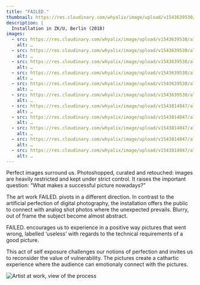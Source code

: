 ```yaml
---
title: "FAILED."
thumbnail: https://res.cloudinary.com/whyalix/image/upload/v1543639530/alixlucas/failed/Failed-Exhibition-01.jpg
description: |
  Installation in ZK/U, Berlin (2018)
images:
  - src: https://res.cloudinary.com/whyalix/image/upload/v1543639530/alixlucas/failed/Failed-Exhibition-01.jpg
    alt: …
  - src: https://res.cloudinary.com/whyalix/image/upload/v1543639530/alixlucas/failed/Failed-Exhibition-02.jpg
    alt: …
  - src: https://res.cloudinary.com/whyalix/image/upload/v1543639530/alixlucas/failed/Failed-Exhibition-03.jpg
    alt: …
  - src: https://res.cloudinary.com/whyalix/image/upload/v1543639530/alixlucas/failed/Failed-Exhibition-04.jpg
    alt: …
  - src: https://res.cloudinary.com/whyalix/image/upload/v1543639530/alixlucas/failed/Failed-Exhibition-05.jpg
    alt: …
  - src: https://res.cloudinary.com/whyalix/image/upload/v1543639530/alixlucas/failed/Failed-Exhibition-06.jpg
    alt: …
  - src: https://res.cloudinary.com/whyalix/image/upload/v1543814047/alixlucas/failed/failed-mock-up-01.jpg
    alt: …
  - src: https://res.cloudinary.com/whyalix/image/upload/v1543814047/alixlucas/failed/failed-mock-up-02.jpg
    alt: …
  - src: https://res.cloudinary.com/whyalix/image/upload/v1543814047/alixlucas/failed/failed-mock-up-03.jpg
    alt: …
  - src: https://res.cloudinary.com/whyalix/image/upload/v1543814047/alixlucas/failed/failed-mock-up-04.jpg
    alt: …
  - src: https://res.cloudinary.com/whyalix/image/upload/v1543814047/alixlucas/failed/failed-mock-up-05.jpg
    alt: …
---
```


Perfect images surround us. Photoshopped, curated and retouched: images are heavily restricted and kept under strict control. 
It raises the important question: “What makes a successful picture nowadays?” 

The art work FAILED. pivots in a different direction. In contrast to the artificial perfection of digital photography, the installation offers the public to connect with analog shot photos where the unexpected prevails. Blurry, out of frame the subject become almost abstract.

FAILED. encourages us to experience in a positive way pictures that went wrong, labelled ‘useless’ with regards to the technical requirements of a good picture.

This act of self exposure challenges our notions of perfection and invites us to reconsider the value of vulnerability. 
The pictures create a cathartic experience where the audience can emotionaly connect with the pictures.

 ![Artist at work, view of the process](https://res.cloudinary.com/whyalix/image/upload/c_scale,w_600/v1543639529/alixlucas/failed/Failed-Process-01.jpg) 

